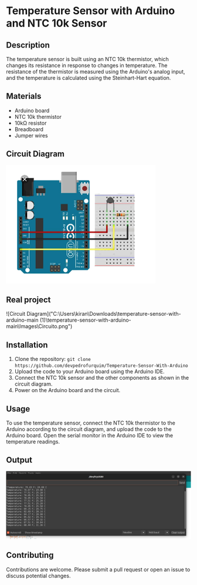 # Temperature Sensor with Arduino and NTC 10k Sensor

## Description

The temperature sensor is built using an NTC 10k thermistor, which changes its resistance in response to changes in temperature.
The resistance of the thermistor is measured using the Arduino's analog input, and the temperature is calculated using 
the Steinhart-Hart equation.

## Materials

* Arduino board
* NTC 10k thermistor
* 10kΩ resistor
* Breadboard
* Jumper wires

## Circuit Diagram

![Circuit Diagram](Images/Circuito.png)

## Real project

![Circuit Diagram]("C:\Users\kiran\Downloads\temperature-sensor-with-arduino-main (1)\temperature-sensor-with-arduino-main\Images\Circuito.png")

## Installation

1. Clone the repository: `git clone https://github.com/devpedrofurquim/Temperature-Sensor-With-Arduino`
2. Upload the code to your Arduino board using the Arduino IDE.
3. Connect the NTC 10k sensor and the other components as shown in the circuit diagram.
4. Power on the Arduino board and the circuit.

## Usage

To use the temperature sensor, connect the NTC 10k thermistor to the Arduino according to the circuit diagram, 
and upload the code to the Arduino board. Open the serial monitor in the Arduino IDE to view the temperature readings.

## Output

![Circuit Diagram](Images/output.png)

## Contributing

Contributions are welcome. Please submit a pull request or open an issue to discuss potential changes.

